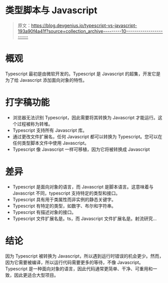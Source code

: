 # 类型脚本与 Javascript

> 原文：<https://blog.devgenius.io/typescript-vs-javascript-193a90f4a41f?source=collection_archive---------10----------------------->

# 概观

Typescript 最初是由微软开发的。Typescript 是 Javascript 的超集，开发它是为了给 Javascript 添加面向对象的特性。

# 打字稿功能

*   浏览器无法识别 Typescript，因此需要将其转换为 Javascript 才能运行。这个过程被称为转堆。
*   Typescript 支持所有 Javascript 库。
*   通过更改文件扩展名，任何 Javascript 都可以转换为 Typescript。您可以在任何类型脚本文件中使用 Javascript。
*   Typescript 像 Javascript 一样可移植，因为它将被转换成 Javascript

# 差异

*   Typescript 是面向对象的语言，而 Javascript 是脚本语言。这意味着与 Javascript 不同，typescript 支持特定的类型和接口。
*   Typescript 具有用于类属性而非实例的静态关键字。
*   Typescript 有特定的类型，如数字、布尔和字符串。
*   Typescript 有描述对象的接口。
*   Typescript 文件扩展名是。ts，而 Javascript 文件扩展名是。射流研究…

# 结论

因为 Typescript 被转换为 Javascript，所以遇到运行时错误的机会更少。然而，因为它需要被编译，所以运行代码需要更多的等待，不像 Javascript。Typescript 是一种面向对象的语言，因此代码通常更简单、干净、可重用和一致，因此更适合大型项目。